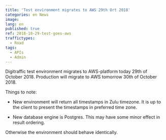 ```yaml
---
title: 'Test environment migrates to AWS 29th Ort 2018'
categories: en News
image:
lang: en
published: true
ref: 2018-10-29-test-goes-aws
traffictypes:
  - Road
tags:
  - APIs
  - Admin
---
```


Digitraffic test environment migrates to AWS-platform today 29th of October 2018. Production will migrate to AWS tomorrow 30th of October 2018.

Things to note:

* New environment will return all timestamps in Zulu timezone. It is up to the client to present the timestamps in preferred time zone.

* New database engine is Postgres. This may have some minor effect in result ordering.
 
Otherwise the environment should behave identically.

